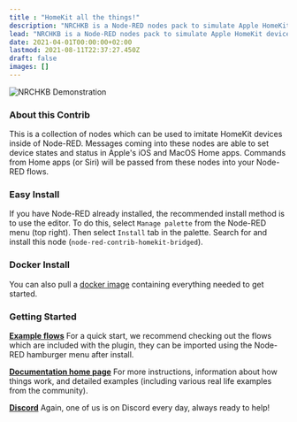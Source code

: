 ```yaml
---
title : "HomeKit all the things!"
description: "NRCHKB is a Node-RED nodes pack to simulate Apple HomeKit devices. The goal is to emulate native HomeKit devices as closely as possible."
lead: "NRCHKB is a Node-RED nodes pack to simulate Apple HomeKit devices. The goal is to emulate native HomeKit devices as closely as possible."
date: 2021-04-01T00:00:00+02:00
lastmod: 2021-08-11T22:37:27.450Z
draft: false
images: []
---
```



<div class="clearfix">
<img src="/images/presentation/demonstration.gif" class="col-md-9 float-md-end mb-3 ms-md-3" style="max-width: 100%;" alt="NRCHKB Demonstration"/>

### About this Contrib

This is a collection of nodes which can be used to imitate HomeKit devices inside of Node-RED. Messages coming into these nodes are able to set device states and status in Apple's iOS and MacOS Home apps. Commands from Home apps (or Siri) will be passed from these nodes into your Node-RED flows.

### Easy Install

If you have Node-RED already installed, the recommended install method is to use the editor. To do this, select `Manage palette` from the Node-RED menu (top right).
Then select `Install` tab in the palette. Search for and install this node (`node-red-contrib-homekit-bridged`).
</div>

### Docker Install

You can also pull a [docker image](https://github.com/NRCHKB/node-red-contrib-homekit-docker) containing everything needed to get started.

### Getting Started

[**Example flows**](/wiki/examples/) For a quick start, we recommend checking out the flows which are included with the plugin, they can be imported using the Node-RED hamburger menu after install.

[**Documentation home page**](/wiki/introduction/quick-start/) For more instructions, information about how things work, and detailed examples (including various real life examples from the community).

[**Discord**](https://discord.gg/uvYac5u) Again, one of us is on Discord every day, always ready to help!

